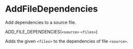   

# AddFileDependencies  
Add dependencies to a source file.  

ADD_FILE_DEPENDENCIES(```<source>``` ```<files>```)

  

Adds the given ```<files>``` to the dependencies of file ```<source>```.  

